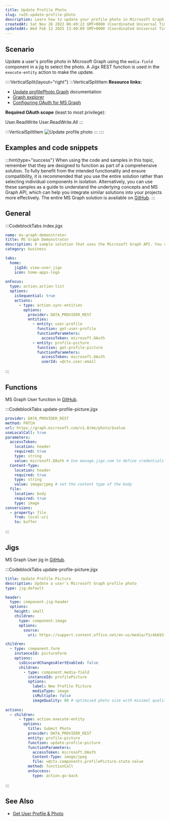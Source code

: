 ```yaml
---
title: Update Profile Photo
slug: rw3S-update-profile-photo
description: Learn how to update your profile photo in Microsoft Graph using an image picker on a Jig and a Jigx REST function. Our document provides step-by-step instructions and includes links to the Graph documentation and Graph explorer for more information. We al
createdAt: Sat Nov 26 2022 06:49:22 GMT+0000 (Coordinated Universal Time)
updatedAt: Wed Feb 12 2025 13:40:09 GMT+0000 (Coordinated Universal Time)
---
```


## Scenario

Update a user's profile photo in Microsoft Graph using the `media-field` component in a jig to select the photo. A Jigx REST function is used in the `execute-entity` action to make the update.

::::VerticalSplit{layout="right"}
:::VerticalSplitItem
**Resource links:**

- [Update profilePhoto Graph](https://learn.microsoft.com/en-us/graph/api/profilephoto-update?view=graph-rest-1.0&tabs=http) documentation
- [Graph explorer](https://developer.microsoft.com/en-us/graph/graph-explorer)
- [Configuring OAuth for MS Graph]()

**Required OAuth scope** (least to most privilege):

User.ReadWrite
User.ReadWrite.All
:::

:::VerticalSplitItem
![Update profile photo](https://archbee-image-uploads.s3.amazonaws.com/x7vdIDH6-ScTprfmi2XXX/QYTX-A2BExnkFNhSPRmVx_graph-uploadpic.png "Update profile photo")
:::
::::

## Examples and code snippets

:::hint{type="success"}
When using the code and samples in this topic, remember that they are designed to function as part of a comprehensive solution. To fully benefit from the intended functionality and ensure compatibility, it is recommended that you use the entire solution rather than selecting individual components in isolation. Alternatively, you can use these samples as a guide to understand the underlying concepts and MS Graph API, which can help you integrate similar solutions into your projects more effectively. The entire MS Graph solution is available on [GitHub](https://github.com/jigx-com/jigx-samples/tree/main/quickstart/jigx-MS-Graph-demonstrator).
:::

## General

:::CodeblockTabs
index.jigx

```yaml
name: ms-graph-demonstrator
title: MS Graph Demonstrator
description: A sample solution that uses the Microsoft Graph API. You can deploy and use this solution without any additional configuration.
category: business

tabs:
  home:
    jigId: view-user-jigx
    icon: home-apps-logo
 
onFocus: 
  type: action.action-list
  options:
    isSequential: true
    actions:
      - type: action.sync-entities
        options:
          provider: DATA_PROVIDER_REST
          entities:
            - entity: user-profile
              function: get-user-profile
              functionParameters:
                accessToken: microsoft.OAuth
            - entity: profile-picture
              function: get-profile-picture
              functionParameters:
                accessToken: microsoft.OAuth 
                userId: =@ctx.user.email   
```
:::

## Functions

MS Graph User function in [GitHub](https://github.com/jigx-com/jigx-samples/blob/main/quickstart/jigx-MS-Graph-demonstrator/functions/User/update-profile-picture.jigx).

:::CodeblockTabs
update-profile-picture.jigx

```yaml
provider: DATA_PROVIDER_REST
method: PATCH
url: https://graph.microsoft.com/v1.0/me/photo/$value
useLocalCall: true
parameters:
  accessToken:
    location: header
    required: true
    type: string
    value: microsoft.OAuth # Use manage.jigx.com to define credentials for your solution
  Content-Type:
    location: header
    required: true
    type: string
    value: image/jpeg # set the content type of the body
  file:
    location: body
    required: true
    type: image
conversions:
  - property: file
    from: local-uri
    to: buffer

```
:::

## Jigs

MS Graph User jig in [GitHub](https://github.com/jigx-com/jigx-samples/blob/main/quickstart/jigx-MS-Graph-demonstrator/jigs/user/update-profile-picture.jigx").

:::CodeblockTabs
update-profile-picture.jigx

```yaml
title: Update Profile Picture
description: Update a user's Microsoft Graph profile photo
type: jig.default

header:
  type: component.jig-header
  options:
    height: small
    children: 
      type: component.image
      options:
        source:
          uri: https://support.content.office.net/en-us/media/f1c4b693-4670-4e7a-8102-bbf1749e83fe.jpg

children:
  - type: component.form
    instanceId: pictureForm
    options:
      isDiscardChangesAlertEnabled: false
      children:
        - type: component.media-field
          instanceId: profilePicture
          options:
            label: New Profile Picture
            mediaType: image
            isMultiple: false
            imageQuality: 80 # optimized photo size with minimal quality loss
            
actions:
  - children:
      - type: action.execute-entity
        options:
          title: Submit Photo
          provider: DATA_PROVIDER_REST
          entity: profile-picture
          function: update-profile-picture
          functionParameters:
            accessToken: microsoft.OAuth
            Content-Type: image/jpeg
            file: =@ctx.components.profilePicture.state.value 
          method: functionCall
          onSuccess: 
            type: action.go-back

```
:::

## See Also

- [Get User Profile & Photo](<./Get User Profile _ Photo.md>)

